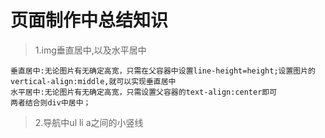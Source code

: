 # 页面制作中总结知识

> 1.img垂直居中,以及水平居中

    垂直居中:无论图片有无确定高宽，只需在父容器中设置line-height=height;设置图片的vertical-align:middle,就可以实现垂直居中
    水平居中:无论图片有无确定高宽，只需设置父容器的text-align:center即可
    两者结合则div中居中；

> 2.导航中ul li a之间的小竖线